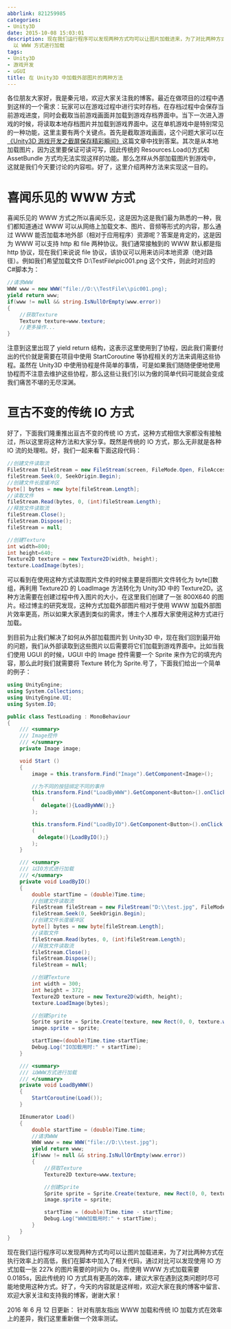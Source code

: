 ```yaml
---
abbrlink: 821259985
categories:
- Unity3D
date: 2015-10-08 15:03:01
description: 现在我们运行程序可以发现两种方式均可以让图片加载进来，为了对比两种方式在执行效率上的高低，我们在脚本中加入了相关代码，通过对比可以发现使用 IO 方式加载一张 227k 的图片需要的时间为 0s，而使用 WWW 方式加载需要 0.0185s，因此传统的 IO 方式具有更高的效率，建议大家在遇到这类问题时尽可能地使用这种方式;经过博主的研究发现，这种方式加载外部图片相对于使用 WWW 加载外部图片效率更高，所以如果大家遇到类似的需求，博主个人推荐大家使用这种方式进行加载;///
  以 WWW 方式进行加载
tags:
- Unity3D
- 游戏开发
- uGUI
title: 在 Unity3D 中加载外部图片的两种方法
---
```


各位朋友大家好，我是秦元培，欢迎大家关注我的博客。最近在做项目的过程中遇到这样的一个需求：玩家可以在游戏过程中进行实时存档，在存档过程中会保存当前游戏进度，同时会截取当前游戏画面并加载到游戏存档界面中。当下一次进入游戏的时候，将读取本地存档图片并加载到游戏界面中。这在单机游戏中是特别常见的一种功能，这里主要有两个关键点。首先是截取游戏画面，这个问题大家可以在[《Unity3D 游戏开发之截屏保存精彩瞬间》](http://blog.csdn.net/qinyuanpei/article/details/39185195)这篇文章中找到答案。其次是从本地加载图片，因为这里要保证可读可写，因此传统的 Resources.Load()方式和 AssetBundle 方式均无法实现这样的功能。那么怎样从外部加载图片到游戏中，这就是我们今天要讨论的内容啦。好了，这里介绍两种方法来实现这一目的。


<!--more-->

# 喜闻乐见的 WWW 方式
喜闻乐见的 WWW 方式之所以喜闻乐见，这是因为这是我们最为熟悉的一种，我们都知道通过 WWW 可以从网络上加载文本、图片、音频等形式的内容，那么通过 WWW 能否加载本地外部（相对于应用程序）资源呢？答案是肯定的，这是因为 WWW 可以支持 http 和 file 两种协议。我们通常接触到的 WWW 默认都是指 http 协议，现在我们来说说 file 协议，该协议可以用来访问本地资源（绝对路径）。例如我们希望加载文件 D:\TestFile\pic001.png 这个文件，则此时对应的 C#脚本为：

```csharp
//请求WWW
WWW www = new WWW("file://D:\\TestFile\\pic001.png);
yield return www;        
if(www != null && string.IsNullOrEmpty(www.error))
{
    //获取Texture
    Texture texture=www.texture;   
    //更多操作...       
}
```
注意到这里出现了 yield return 结构，这表示这里使用到了协程，因此我们需要付出的代价就是需要在项目中使用 StartCoroutine 等协程相关的方法来调用这些协程。虽然在 Unity3D 中使用协程是件简单的事情，可是如果我们随随便便地使用协程而不注意去维护这些协程，那么这些让我们引以为傲的简单代码可能就会变成我们痛苦不堪的无尽深渊。

# 亘古不变的传统 IO 方式
好了，下面我们隆重推出亘古不变的传统 IO 方式，这种方式相信大家都没有接触过，所以这里将这种方法和大家分享。既然是传统的 IO 方式，那么无非就是各种 IO 流的处理啦。好，我们一起来看下面这段代码：

```csharp
//创建文件读取流
FileStream fileStream = new FileStream(screen, FileMode.Open, FileAccess.Read);
fileStream.Seek(0, SeekOrigin.Begin);
//创建文件长度缓冲区
byte[] bytes = new byte[fileStream.Length]; 
//读取文件
fileStream.Read(bytes, 0, (int)fileStream.Length);
//释放文件读取流
fileStream.Close();
fileStream.Dispose();
fileStream = null;

//创建Texture
int width=800;
int height=640;
Texture2D texture = new Texture2D(width, height);
texture.LoadImage(bytes);
```

可以看到在使用这种方式读取图片文件的时候主要是将图片文件转化为 byte[]数组，再利用 Texture2D 的 LoadImage 方法转化为 Unity3D 中的 Texture2D。这种方法需要在创建过程中传入图片的大小，在这里我们创建了一张 800X640 的图片。经过博主的研究发现，这种方式加载外部图片相对于使用 WWW 加载外部图片效率更高，所以如果大家遇到类似的需求，博主个人推荐大家使用这种方式进行加载。

到目前为止我们解决了如何从外部加载图片到 Unity3D 中，现在我们回到最开始的问题，我们从外部读取到这些图片以后需要将它们加载到游戏界面中。比如当我们使用 UGUI 的时候，UGUI 中的 Image 控件需要一个 Sprite 来作为它的填充内容，那么此时我们就需要将 Texture 转化为 Sprite.号了，下面我们给出一个简单的例子：

```csharp
using UnityEngine;
using System.Collections;
using UnityEngine.UI;
using System.IO;

public class TestLoading : MonoBehaviour 
{
    /// <summary>
    /// Image控件
    /// </summary>
    private Image image;

	void Start () 
    {
        image = this.transform.Find("Image").GetComponent<Image>();

        //为不同的按钮绑定不同的事件
        this.transform.Find("LoadByWWW").GetComponent<Button>().onClick.AddListener
        (
           delegate(){LoadByWWW();}
        );

        this.transform.Find("LoadByIO").GetComponent<Button>().onClick.AddListener
        (
          delegate(){LoadByIO();}
        );
	}

    /// <summary>
    /// 以IO方式进行加载
    /// </summary>
    private void LoadByIO()
    {
        double startTime = (double)Time.time;
        //创建文件读取流
        FileStream fileStream = new FileStream("D:\\test.jpg", FileMode.Open, FileAccess.Read);
        fileStream.Seek(0, SeekOrigin.Begin);
        //创建文件长度缓冲区
        byte[] bytes = new byte[fileStream.Length];
        //读取文件
        fileStream.Read(bytes, 0, (int)fileStream.Length);
        //释放文件读取流
        fileStream.Close();
        fileStream.Dispose();
        fileStream = null;

        //创建Texture
        int width = 300;
        int height = 372;
        Texture2D texture = new Texture2D(width, height);
        texture.LoadImage(bytes);

        //创建Sprite
        Sprite sprite = Sprite.Create(texture, new Rect(0, 0, texture.width, texture.height), new Vector2(0.5f, 0.5f));
        image.sprite = sprite;

        startTime=(double)Time.time-startTime;
        Debug.Log("IO加载用时:" + startTime);
    }

    /// <summary>
    /// 以WWW方式进行加载
    /// </summary>
    private void LoadByWWW()
    {
        StartCoroutine(Load());
    }

    IEnumerator Load()
    {
        double startTime = (double)Time.time;
        //请求WWW
        WWW www = new WWW("file://D:\\test.jpg");
        yield return www;        
        if(www != null && string.IsNullOrEmpty(www.error))
        {
            //获取Texture
            Texture2D texture=www.texture;

            //创建Sprite
            Sprite sprite = Sprite.Create(texture, new Rect(0, 0, texture.width, texture.height), new Vector2(0.5f, 0.5f));
            image.sprite = sprite;

            startTime = (double)Time.time - startTime;
            Debug.Log("WWW加载用时:" + startTime);
        }
    }
}

```
现在我们运行程序可以发现两种方式均可以让图片加载进来，为了对比两种方式在执行效率上的高低，我们在脚本中加入了相关代码，通过对比可以发现使用 IO 方式加载一张 227k 的图片需要的时间为 0s，而使用 WWW 方式加载需要 0.0185s，因此传统的 IO 方式具有更高的效率，建议大家在遇到这类问题时尽可能地使用这种方式。好了，今天的内容就是这样啦，欢迎大家在我的博客中留言、欢迎大家关注和支持我的博客，谢谢大家！

2016 年 6 月 12 日更新：
针对有朋友指出 WWW 加载和传统 IO 加载方式在效率上的差异，我们这里重新做一个效率测试。